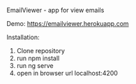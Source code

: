 EmailViewer - app for view emails

Demo: https://emailviewer.herokuapp.com

Installation:
1) Clone repository
2) run npm install
3) run ng serve
4) open in browser url localhost:4200

